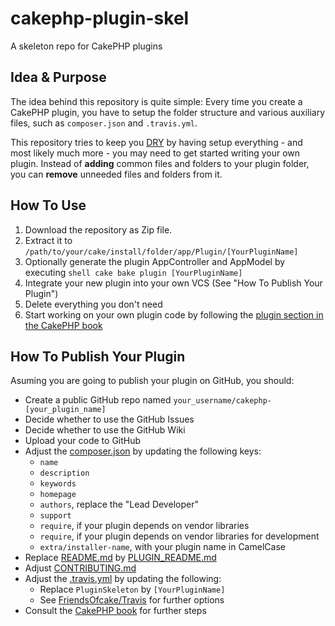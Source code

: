 # cakephp-plugin-skel

A skeleton repo for CakePHP plugins

## Idea & Purpose

The idea behind this repository is quite simple:
Every time you create a CakePHP plugin, you have to setup the folder structure and various auxiliary files, such as ``composer.json`` and ``.travis.yml``.

This repository tries to keep you [DRY](http://en.wikipedia.org/wiki/Don%27t_repeat_yourself) by having setup everything - and most likely much more - you may need to get started writing your own plugin.
Instead of **adding** common files and folders to your plugin folder, you can **remove** unneeded files and folders from it.

## How To Use

1. Download the repository as Zip file.
2. Extract it to ``/path/to/your/cake/install/folder/app/Plugin/[YourPluginName]``
3. Optionally generate the plugin AppController and AppModel by executing
`` shell
cake bake plugin [YourPluginName]
``
4. Integrate your new plugin into your own VCS (See "How To Publish Your Plugin")
5. Delete everything you don't need
6. Start working on your own plugin code by following the
[plugin section in the CakePHP book](http://book.cakephp.org/2.0/en/plugins.html#creating-your-own-plugins)

## How To Publish Your Plugin

Asuming you are going to publish your plugin on GitHub, you should:

- Create a public GitHub repo named ``your_username/cakephp-[your_plugin_name]``
- Decide whether to use the GitHub Issues
- Decide whether to use the GitHub Wiki
- Upload your code to GitHub
- Adjust the [composer.json](composer.json) by updating the following keys:
  - ``name``
  - ``description``
  - ``keywords``
  - ``homepage``
  - ``authors``, replace the "Lead Developer"
  - ``support``
  - ``require``, if your plugin depends on vendor libraries
  - ``require``, if your plugin depends on vendor libraries for development
  - ``extra/installer-name``, with your plugin name in CamelCase
- Replace [README.md](README.md) by [PLUGIN_README.md](PLUGIN_README.md)
- Adjust [CONTRIBUTING.md](CONTRIBUTING.md)
- Adjust the [.travis.yml](.travis.yml) by updating the following:
  - Replace ``PluginSkeleton`` by ``[YourPluginName]``
  - See [FriendsOfcake/Travis](https://github.com/FriendsOfCake/travis) for further options
- Consult the [CakePHP book](http://book.cakephp.org/2.0/en/plugins.html#publish-your-plugin) for further steps
